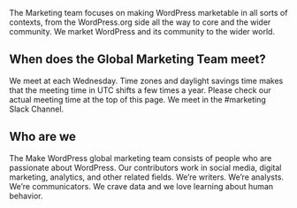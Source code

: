 The Marketing team focuses on making WordPress marketable in all sorts of contexts, from the WordPress.org side all the way to core and the wider community. We market WordPress and its community to the wider world.

## When does the Global Marketing Team meet?

We meet at each Wednesday. Time zones and daylight savings time makes that the meeting time in UTC shifts a few times a year. Please check our actual meeting time at the top of this page. We meet in the #marketing Slack Channel.

## Who are we

The Make WordPress global marketing team consists of people who are passionate about WordPress. Our contributors work in social media, digital marketing, analytics, and other related fields. We’re writers. We’re analysts. We’re communicators. We crave data and we love learning about human behavior.
